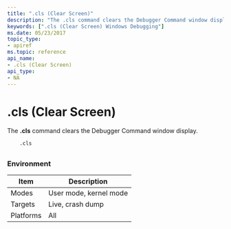 ```yaml
---
title: ".cls (Clear Screen)"
description: "The .cls command clears the Debugger Command window display."
keywords: [".cls (Clear Screen) Windows Debugging"]
ms.date: 05/23/2017
topic_type:
- apiref
ms.topic: reference
api_name:
- .cls (Clear Screen)
api_type:
- NA
---
```


# .cls (Clear Screen)


The **.cls** command clears the Debugger Command window display.

```dbgsyntax
    .cls 
```

## <span id="ddk_meta_clear_screen_dbg"></span><span id="DDK_META_CLEAR_SCREEN_DBG"></span>


### Environment

|  Item  | Description          |
|--------|----------------------|
|Modes   |User mode, kernel mode|
|Targets |Live, crash dump      |
|Platforms|All                  |

 

 

 






